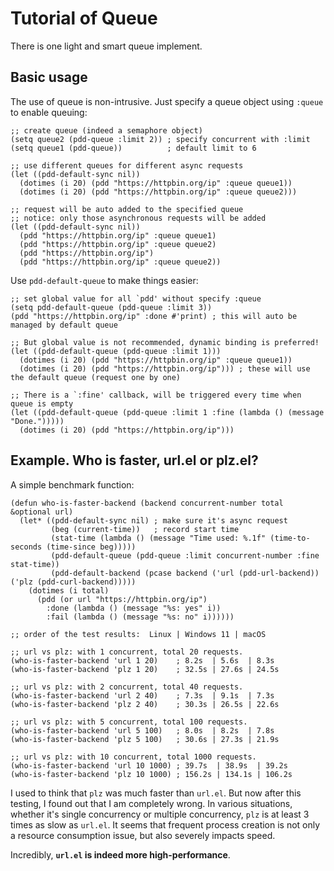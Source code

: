 # Tutorial of Queue

There is one light and smart queue implement.

## Basic usage

The use of queue is non-intrusive. Just specify a queue object using `:queue` to enable queuing:
```emacs-lisp
;; create queue (indeed a semaphore object)
(setq queue2 (pdd-queue :limit 2)) ; specify concurrent with :limit
(setq queue1 (pdd-queue))          ; default limit to 6

;; use different queues for different async requests
(let ((pdd-default-sync nil))
  (dotimes (i 20) (pdd "https://httpbin.org/ip" :queue queue1))
  (dotimes (i 20) (pdd "https://httpbin.org/ip" :queue queue2)))

;; request will be auto added to the specified queue
;; notice: only those asynchronous requests will be added
(let ((pdd-default-sync nil))
  (pdd "https://httpbin.org/ip" :queue queue1)
  (pdd "https://httpbin.org/ip" :queue queue2)
  (pdd "https://httpbin.org/ip")
  (pdd "https://httpbin.org/ip" :queue queue2))
```

Use `pdd-default-queue` to make things easier:
```emacs-lisp
;; set global value for all `pdd' without specify :queue
(setq pdd-default-queue (pdd-queue :limit 3))
(pdd "https://httpbin.org/ip" :done #'print) ; this will auto be managed by default queue

;; But global value is not recommended, dynamic binding is preferred!
(let ((pdd-default-queue (pdd-queue :limit 1)))
  (dotimes (i 20) (pdd "https://httpbin.org/ip" :queue queue1))
  (dotimes (i 20) (pdd "https://httpbin.org/ip"))) ; these will use the default queue (request one by one)

;; There is a `:fine' callback, will be triggered every time when queue is empty
(let ((pdd-default-queue (pdd-queue :limit 1 :fine (lambda () (message "Done.")))))
  (dotimes (i 20) (pdd "https://httpbin.org/ip")))
```

## Example. Who is faster, url.el or plz.el?

A simple benchmark function:

```emacs-lisp
(defun who-is-faster-backend (backend concurrent-number total &optional url)
  (let* ((pdd-default-sync nil) ; make sure it's async request
         (beg (current-time))   ; record start time
         (stat-time (lambda () (message "Time used: %.1f" (time-to-seconds (time-since beg)))))
         (pdd-default-queue (pdd-queue :limit concurrent-number :fine stat-time))
         (pdd-default-backend (pcase backend ('url (pdd-url-backend)) ('plz (pdd-curl-backend)))))
    (dotimes (i total)
      (pdd (or url "https://httpbin.org/ip")
        :done (lambda () (message "%s: yes" i))
        :fail (lambda () (message "%s: no" i))))))

;; order of the test results:  Linux | Windows 11 | macOS

;; url vs plz: with 1 concurrent, total 20 requests.
(who-is-faster-backend 'url 1 20)    ; 8.2s  | 5.6s  | 8.3s
(who-is-faster-backend 'plz 1 20)    ; 32.5s | 27.6s | 24.5s

;; url vs plz: with 2 concurrent, total 40 requests.
(who-is-faster-backend 'url 2 40)    ; 7.3s  | 9.1s  | 7.3s
(who-is-faster-backend 'plz 2 40)    ; 30.3s | 26.5s | 22.6s

;; url vs plz: with 5 concurrent, total 100 requests.
(who-is-faster-backend 'url 5 100)   ; 8.0s  | 8.2s  | 7.8s
(who-is-faster-backend 'plz 5 100)   ; 30.6s | 27.3s | 21.9s

;; url vs plz: with 10 concurrent, total 1000 requests.
(who-is-faster-backend 'url 10 1000) ; 39.7s  | 38.9s  | 39.2s
(who-is-faster-backend 'plz 10 1000) ; 156.2s | 134.1s | 106.2s
```

I used to think that `plz` was much faster than `url.el`. But now after this testing, I found out that I am completely wrong.
In various situations, whether it's single concurrency or multiple concurrency, `plz` is at least 3 times as slow as `url.el`.
It seems that frequent process creation is not only a resource consumption issue, but also severely impacts speed.

Incredibly, **`url.el` is indeed more high-performance**.
